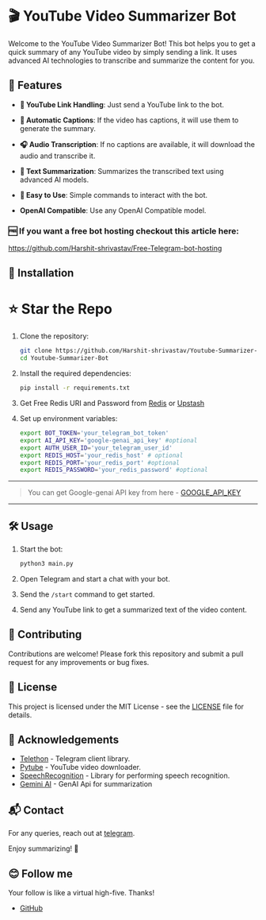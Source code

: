 # 🎬 YouTube Video Summarizer Bot

Welcome to the YouTube Video Summarizer Bot! This bot helps you to get a quick summary of any YouTube video by simply sending a link. It uses advanced AI technologies to transcribe and summarize the content for you.

## 🚀 Features

- **🎥 YouTube Link Handling**: Just send a YouTube link to the bot.
- **📜 Automatic Captions**: If the video has captions, it will use them to generate the summary.
- **🎧 Audio Transcription**: If no captions are available, it will download the audio and transcribe it.
- **📝 Text Summarization**: Summarizes the transcribed text using advanced AI models.
- **🤖 Easy to Use**: Simple commands to interact with the bot.

- **OpenAI Compatible**: Use any OpenAI Compatible model.
### 🆓 If you want a free bot hosting checkout this article here:
https://github.com/Harshit-shrivastav/Free-Telegram-bot-hosting
## 🔧 Installation
# ⭐ Star the Repo
  
1. Clone the repository:

    ```bash
    git clone https://github.com/Harshit-shrivastav/Youtube-Summarizer-Bot.git
    cd Youtube-Summarizer-Bot
    ```

2. Install the required dependencies:

    ```bash
    pip install -r requirements.txt
    ```
3. Get Free Redis URI and Password from [Redis](https://redis.io/try-free/) or [Upstash](https://upstash.com/)
4. Set up environment variables:

    ```bash
    export BOT_TOKEN='your_telegram_bot_token'
    export AI_API_KEY='google-genai_api_key' #optional
    export AUTH_USER_ID='your_telegram_user_id'
    export REDIS_HOST='your_redis_host' # optional 
    export REDIS_PORT='your_redis_port' #optional
    export REDIS_PASSWORD='your_redis_password' #optional 
    ```
---
> You can get Google-genai API key from here - [GOOGLE_API_KEY](https://aistudio.google.com/apikey?_gl=1*1ikijsu*_ga*MTM2NzM3ODU0MC4xNzQ3NTg3NTEy*_ga_P1DBVKWT6V*czE3NDc3NDg2NjYkbzQkZzEkdDE3NDc3NDg4MjckajQ1JGwwJGgxNDk1NTE1NTI3JGQ1M05kWER0TVBXVkdkS0Q4Zk4zVmJoNnI4Yi1yY3hoM0tn)
---
## 🛠️ Usage

1. Start the bot:

    ```bash
    python3 main.py
    ```

2. Open Telegram and start a chat with your bot.
3. Send the `/start` command to get started.
4. Send any YouTube link to get a summarized text of the video content.

## 🤝 Contributing

Contributions are welcome! Please fork this repository and submit a pull request for any improvements or bug fixes.

## 📄 License

This project is licensed under the MIT License - see the [LICENSE](LICENSE) file for details.

## 🎉 Acknowledgements

- [Telethon](https://github.com/LonamiWebs/Telethon) - Telegram client library.
- [Pytube](https://github.com/pytube/pytube) - YouTube video downloader.
- [SpeechRecognition](https://github.com/Uberi/speech_recognition) - Library for performing speech recognition.
- [Gemini AI](https://gemini.google.com/) - GenAI Api for summarization 

## 📬 Contact

For any queries, reach out at [telegram](https://telegram.me/izharshit).

Enjoy summarizing! 🚀
## 😊 Follow me
Your follow is like a virtual high-five. Thanks!
- [GitHub](https://github.com/Harshit-shrivastav)
